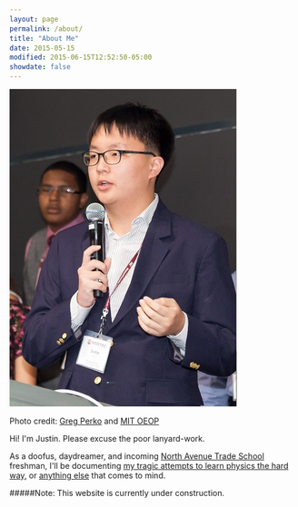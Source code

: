 ```yaml
---
layout: page
permalink: /about/
title: "About Me"
date: 2015-05-15
modified: 2015-06-15T12:52:50-05:00
showdate: false
---
```


![Photo credit: Greg Perko and MIT OEOP](/images/about.jpg)

<figcaption>Photo credit: <a href='http://www.perkophoto.com/'>Greg Perko</a> and <a href='http://oeop.mit.edu/'>MIT OEOP</a></figcaption>

Hi! I'm Justin. Please excuse the poor lanyard-work.

As a doofus, daydreamer, and incoming [North Avenue Trade School](http://www.gatech.edu "Georgia Tech") freshman, I'll be documenting [my tragic attempts to learn physics the hard way](/projects), or [anything else](/blog) that comes to mind.

#####Note: This website is currently under construction.
